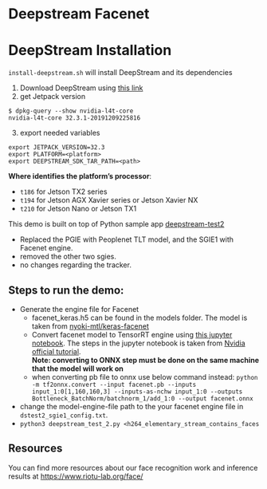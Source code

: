 # Deepstream Facenet

# DeepStream Installation
`install-deepstream.sh` will install DeepStream and its dependencies
1. Download DeepStream using [this link](https://developer.nvidia.com/assets/Deepstream/5.0/ga/secure/deepstream_sdk_5.0.1_x86_64.tbz2)
2. get Jetpack version 
```
$ dpkg-query --show nvidia-l4t-core
nvidia-l4t-core 32.3.1-20191209225816
```
3. export needed variables
```
export JETPACK_VERSION=32.3
export PLATFORM=<platform>
export DEEPSTREAM_SDK_TAR_PATH=<path>
```
**Where <platform> identifies the platform’s processor**:
- `t186` for Jetson TX2 series
- `t194` for Jetson AGX Xavier series or Jetson Xavier NX
- `t210` for Jetson Nano or Jetson TX1


This demo is built on top of Python sample app [deepstream-test2](https://github.com/NVIDIA-AI-IOT/deepstream_python_apps/tree/master/apps/deepstream-test2) 
 - Replaced the PGIE with Peoplenet TLT model, and the SGIE1 with Facenet engine. 
 - removed the other two sgies. 
 - no changes regarding the tracker.

## Steps to run the demo:

- Generate the engine file for Facenet 
  - facenet_keras.h5 can be found in the models folder. The model is taken from [nyoki-mtl/keras-facenet](https://github.com/nyoki-mtl/keras-facenet)
  - Convert facenet model to TensorRT engine using [this jupyter notebook](https://github.com/riotu-lab/tf2trt_with_onnx). The steps in the jupyter notebook is taken  from [Nvidia official tutorial](https://developer.nvidia.com/blog/speeding-up-deep-learning-inference-using-tensorflow-onnx-and-tensorrt/).  
  **Note: converting to ONNX step must be done on the same machine that the model will work on**
  - when converting pb file to onnx use below command instead:
  `python -m tf2onnx.convert --input facenet.pb --inputs input_1:0[1,160,160,3] --inputs-as-nchw input_1:0 --outputs Bottleneck_BatchNorm/batchnorm_1/add_1:0 --output facenet.onnx`
- change the model-engine-file path to the your facenet engine file in `dstest2_sgie1_config.txt`.
- `python3 deepstream_test_2.py <h264_elementary_stream_contains_faces`

## Resources

You can find more resources about our face recognition work and inference results at https://www.riotu-lab.org/face/
